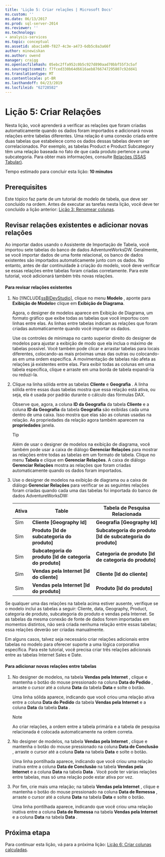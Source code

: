 ```yaml
---
title: 'Lição 5: Criar relações | Microsoft Docs'
ms.custom: ''
ms.date: 06/13/2017
ms.prod: sql-server-2014
ms.reviewer: ''
ms.technology:
- analysis-services
ms.topic: conceptual
ms.assetid: abac1a00-f827-4c3e-a473-6db5c8a3a66f
author: minewiskan
ms.author: owend
manager: craigg
ms.openlocfilehash: 05ebc2ffa952c0b5c927d890aad70bbf55f3c5af
ms.sourcegitcommit: f7fced330b64d6616aeb8766747295807c92dd41
ms.translationtype: MT
ms.contentlocale: pt-BR
ms.lasthandoff: 04/23/2019
ms.locfileid: "62728582"
---
```

# <a name="lesson-5-create-relationships"></a>Lição 5: Criar Relações
  Nesta lição, você aprenderá a verificar as relações que foram criadas automaticamente quando os dados foram importados e adicionará novas relações entre tabelas diferentes. Uma relação é uma conexão criada entre duas tabelas que estabelece como os dados dessas tabelas devem ser correlacionados. Por exemplo, as tabelas Product e Product Subcategory têm uma relação baseada no fato de que cada produto pertence a uma subcategoria. Para obter mais informações, consulte [Relações &#40;SSAS Tabular&#41;](tabular-models/relationships-ssas-tabular.md).  
  
 Tempo estimado para concluir esta lição: **10 minutos**  
  
## <a name="prerequisites"></a>Prerequisites  
 Este tópico faz parte de um tutorial de modelo de tabela, que deve ser concluído na ordem. Antes de executar as tarefas nesta lição, você deve ter concluído a lição anterior: [Lição 3: Renomear colunas](rename-columns.md).  
  
## <a name="review-existing-relationships-and-add-new-relationships"></a>Revisar relações existentes e adicionar novas relações  
 Ao importar dados usando o Assistente de Importação de Tabela, você importou sete tabelas do banco de dados AdventureWorksDW. Geralmente, se você importar dados de uma fonte relacional, os banco de dados existentes são importados automaticamente junto com os dados. No entanto, antes de dar continuidade à criação do modelo, você deve verificar se essas relações entre tabelas foram criadas corretamente. Para este tutorial, você adicionará também três novas relações.  
  
#### <a name="to-review-existing-relationships"></a>Para revisar relações existentes  
  
1.  No [!INCLUDE[ssBIDevStudio](../includes/ssbidevstudio-md.md)], clique no menu **Modelo** , aponte para **Exibição de Modelo**e clique em **Exibição de Diagrama**.  
  
     Agora, o designer de modelos aparece em Exibição de Diagrama, um formato gráfico que exibe todas as tabelas que você importou com linhas entre elas. As linhas entre tabelas indicam as relações que foram criadas automaticamente quando você importar os dados.  
  
     Use os controles de minimapa no canto superior direito do designer de modelos para ajustar a exibição de modo que ela inclua o máximo de tabelas possível. Você também pode clicar e arrastar tabelas para locais diferentes, colocando-as mais próximas umas das outras ou colocando-as em uma ordem específica. A movimentação de tabelas não afeta as relações já existentes entre elas. Para exibir todas as colunas em uma tabela específica, clique e arraste em uma borda de tabela expandi-la ou reduzi-la.  
  
2.  Clique na linha sólida entre as tabelas **Cliente** e **Geografia** . A linha sólida entre essas duas tabelas mostra que essa relação está ativa, ou seja, ela é usada por padrão durante o cálculo das fórmulas DAX.  
  
     Observe que, agora, a coluna **ID da Geografia** da tabela **Cliente** e a coluna **ID da Geografia** da tabela **Geografia** são exibidas cada uma dentro de uma caixa. Isso mostra que elas são as colunas usadas na relação. As propriedades da relação agora também aparecem na **propriedades** janela.  
  
    > [!TIP]  
    >  Além de usar o designer de modelos na exibição de diagrama, você também pode usar a caixa de diálogo **Gerenciar Relações** para mostrar as relações entre todas as tabelas em um formato de tabela. Clique no menu **Tabela** e clique em **Gerenciar Relações**. A caixa de diálogo **Gerenciar Relações** mostra as relações que foram criadas automaticamente quando os dados foram importados.  
  
3.  Use o designer de modelos na exibição de diagrama ou a caixa de diálogo **Gerenciar Relações** para verificar se as seguintes relações foram criadas quando cada uma das tabelas foi importada do banco de dados AdventureWorksDW:  
  
    |Ativa|Table|Tabela de Pesquisa Relacionada|  
    |------------|-----------|--------------------------|  
    |Sim|**Cliente [Geography Id]**|**Geografia [Geography Id]**|  
    |Sim|**Produto [Id de subcategoria do produto]**|**Subcategoria do produto [Id de subcategoria do produto]**|  
    |Sim|**Subcategoria do produto [Id de categoria do produto]**|**Categoria de produto [Id de categoria do produto]**|  
    |Sim|**Vendas pela Internet [Id do cliente]**|**Cliente [Id do cliente]**|  
    |Sim|**Vendas pela Internet [Id do produto]**|**Produto [Id do produto]**|  
  
 Se qualquer uma das relações na tabela acima estiver ausente, verifique se o modelo inclui as tabelas a seguir: Cliente, data, Geography, Product, categoria de produto, subcategoria do produto e vendas pela Internet. Se as tabelas da mesma conexão de fonte de dados forem importadas em momentos distintos, não será criada nenhuma relação entre essas tabelas; essa relações deverão ser criadas manualmente.  
  
 Em alguns casos, talvez seja necessário criar relações adicionais entre tabelas no modelo para oferecer suporte a uma lógica corporativa específica. Para este tutorial, você precisa criar três relações adicionais entre as tabelas Internet Sales e Date.  
  
#### <a name="to-add-new-relationships-between-tables"></a>Para adicionar novas relações entre tabelas  
  
1.  No designer de modelos, na tabela **Vendas pela Internet** , clique e mantenha o botão do mouse pressionado na coluna **Data do Pedido** , arraste o cursor até a coluna **Data** da tabela **Data** e solte o botão.  
  
     Uma linha sólida aparece, indicando que você criou uma relação ativa entre a coluna **Data do Pedido** da tabela **Vendas pela Internet** e a coluna **Data** da tabela **Data** .  
  
    > [!NOTE]  
    >  Ao criar relações, a ordem entre a tabela primária e a tabela de pesquisa relacionada é colocada automaticamente na ordem correta.  
  
2.  No designer de modelos, na tabela **Vendas pela Internet** , clique e mantenha o botão do mouse pressionado na coluna **Data de Conclusão** , arraste o cursor até a coluna **Data** na tabela **Data** e solte o botão.  
  
     Uma linha pontilhada aparece, indicando que você criou uma relação inativa entre a coluna **Data de Conclusão** na tabela **Vendas pela Internet** e a coluna **Data** na tabela **Data** . Você pode ter várias relações entre tabelas, mas só uma relação pode estar ativa por vez.  
  
3.  Por fim, crie mais uma relação; na tabela **Vendas pela Internet** , clique e mantenha o botão do mouse pressionado na coluna **Data de Remessa** , arraste o cursor até a coluna **Data** na tabela **Data** e solte o botão.  
  
     Uma linha pontilhada aparece, indicando que você criou uma relação inativa entre a coluna **Data de Remessa** na tabela **Vendas pela Internet** e a coluna **Data** na tabela **Data** .  
  
## <a name="next-step"></a>Próxima etapa  
 Para continuar esta lição, vá para a próxima lição: [Lição 6: Criar colunas calculadas](lesson-5-create-calculated-columns.md).  
  
  
